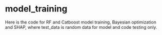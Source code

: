 # model_training
Here is the code for RF and Catboost model training, Bayesian optimization and SHAP, where test_data is random data for model and code testing only.
